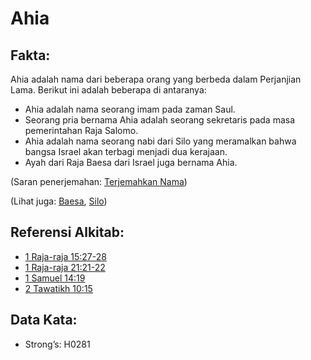 # Ahia

## Fakta:

Ahia adalah nama dari beberapa orang yang berbeda dalam Perjanjian Lama. Berikut ini adalah beberapa di antaranya:

* Ahia adalah nama seorang imam pada zaman Saul.
* Seorang pria bernama Ahia adalah seorang sekretaris pada masa pemerintahan Raja Salomo.
* Ahia adalah nama seorang nabi dari Silo yang meramalkan bahwa bangsa Israel akan terbagi menjadi dua kerajaan.
* Ayah dari Raja Baesa dari Israel juga bernama Ahia.

(Saran penerjemahan: [Terjemahkan Nama](rc://en/ta/man/translate/translate-names))

(Lihat juga: [Baesa](../names/baasha.md), [Silo](../names/shiloh.md))

## Referensi Alkitab:

* [1 Raja-raja 15:27-28](rc://en/tn/help/1ki/15/27)
* [1 Raja-raja 21:21-22](rc://en/tn/help/1ki/21/21)
* [1 Samuel 14:19](rc://en/tn/help/1sa/14/19)
* [2 Tawatikh 10:15](rc://en/tn/help/2ch/10/15)

## Data Kata:

* Strong’s: H0281

